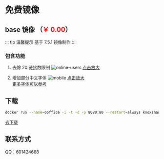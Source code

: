 # 免费镜像

## base 镜像 （<span style="color:red">￥ 0.00</span>）

<!-- <span style="color:#000000;font-size:16px;text-decoration:line-through">￥99.00</span> -->

::: tip 温馨提示
基于 7.5.1 镜像制作
:::

### 包含功能

1. 去除 20 链接数限制
   ![online-users](/pay/online-users.png)
   <a href="../pay/online-users.png" target="_blank">点击放大</a>

2. 增加部分中文字体
   ![mobile](/pay/chinese.png)
   <a href="../pay/chinese.png" target="_blank">点击放大</a>
   <br/>
   <a href="../update-fonts/">更多字体可以参考</a>



## 下载

```sh
docker run --name=ooffice -i -t -d -p 8080:80 --restart=always knoxzhang/oo-ce-docker-license:7.5.1.23
```

<a href="https://hub.docker.com/r/knoxzhang/oo-ce-docker-license" target="_blank">去下载</a>


## 联系方式

QQ：601424688

<script setup>
import Footer from '../components/Footer.vue'
</script>

<Footer tip=" "/>


